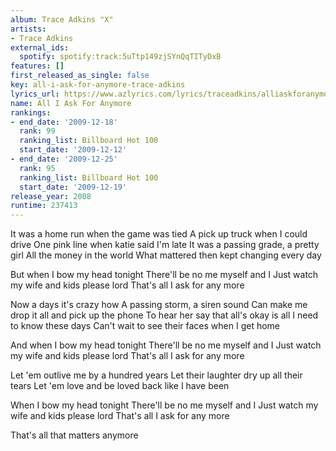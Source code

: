 ```yaml
---
album: Trace Adkins "X"
artists:
- Trace Adkins
external_ids:
  spotify: spotify:track:5uTtp149zjSYnQqTITyDxB
features: []
first_released_as_single: false
key: all-i-ask-for-anymore-trace-adkins
lyrics_url: https://www.azlyrics.com/lyrics/traceadkins/alliaskforanymore.html
name: All I Ask For Anymore
rankings:
- end_date: '2009-12-18'
  rank: 99
  ranking_list: Billboard Hot 100
  start_date: '2009-12-12'
- end_date: '2009-12-25'
  rank: 95
  ranking_list: Billboard Hot 100
  start_date: '2009-12-19'
release_year: 2008
runtime: 237413
---
```

It was a home run when the game was tied 
A pick up truck when I could drive 
One pink line when katie said I'm late 
It was a passing grade, a pretty girl 
All the money in the world 
What mattered then kept changing every day 

But when I bow my head tonight 
There'll be no me myself and I 
Just watch my wife and kids please lord 
That's all I ask for any more 

Now a days it's crazy how 
A passing storm, a siren sound 
Can make me drop it all and pick up the phone 
To hear her say that all's okay is all I need to know these days 
Can't wait to see their faces when I get home 

And when I bow my head tonight 
There'll be no me myself and I 
Just watch my wife and kids please lord 
That's all I ask for any more 

Let 'em outlive me by a hundred years 
Let their laughter dry up all their tears 
Let 'em love and be loved back like I have been 

When I bow my head tonight 
There'll be no me myself and I 
Just watch my wife and kids please lord 
That's all I ask for any more 

That's all that matters anymore
